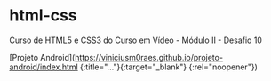 # html-css
Curso de HTML5 e CSS3 do Curso em Vídeo - Módulo II - Desafio 10

[Projeto Android](https://viniciusm0raes.github.io/projeto-android/index.html {:title="..."}{:target="_blank"} {:rel="noopener"})